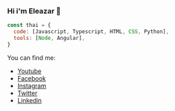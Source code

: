 ### Hi i'm Eleazar 👋
```javascript
const thai = {
  code: [Javascript, Typescript, HTML, CSS, Python],
  tools: [Node, Angular],
}
```

You can find me:
- [Youtube](https://www.youtube.com/channel/UCsbo-IqSo7Vlgq7Bvka2ISA)
- [Facebook](https://www.facebook.com/eleazar.huamanpanduro/)
- [Instagram](https://www.instagram.com/levihp_/?hl=es-la)
- [Twitter](https://twitter.com/eleazarhua)
- [Linkedin](https://www.linkedin.com/in/eleazar-huaman/)
<!--
**Aerendire/Aerendire** is a ✨ _special_ ✨ repository because its `README.md` (this file) appears on your GitHub profile.

Here are some ideas to get you started:

- 🔭 I’m currently working on ...
- 🌱 I’m currently learning ...
- 👯 I’m looking to collaborate on ...
- 🤔 I’m looking for help with ...
- 💬 Ask me about ...
- 📫 How to reach me: ...
- 😄 Pronouns: ...
- ⚡ Fun fact: ...
-->
